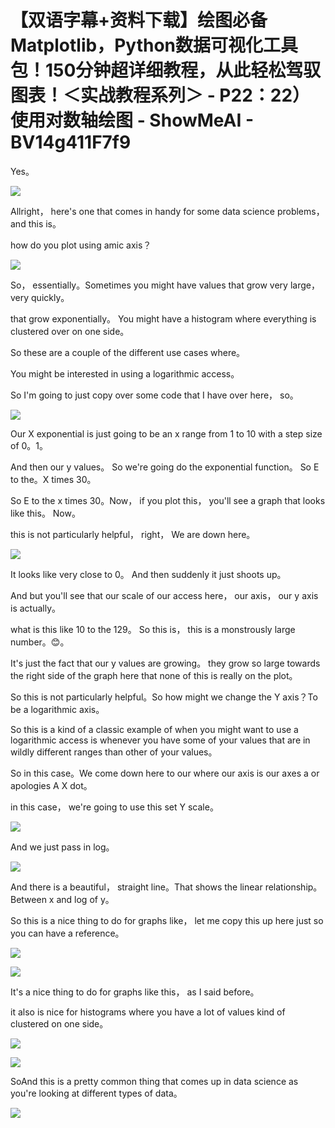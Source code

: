 # 【双语字幕+资料下载】绘图必备Matplotlib，Python数据可视化工具包！150分钟超详细教程，从此轻松驾驭图表！＜实战教程系列＞ - P22：22）使用对数轴绘图 - ShowMeAI - BV14g411F7f9

Yes。

![](img/ea03c7029a4134c6033975faebbb4891_1.png)

Allright， here's one that comes in handy for some data science problems， and this is。

 how do you plot using amic axis？

![](img/ea03c7029a4134c6033975faebbb4891_3.png)

So， essentially。Sometimes you might have values that grow very large， very quickly。

 that grow exponentially。 You might have a histogram where everything is clustered over on one side。

 So these are a couple of the different use cases where。

You might be interested in using a logarithmic access。

 So I'm going to just copy over some code that I have over here， so。



![](img/ea03c7029a4134c6033975faebbb4891_5.png)

Our X exponential is just going to be an x range from 1 to 10 with a step size of 0。1。

 And then our y values。 So we're going do the exponential function。 So E to the。X times 30。

 So E to the x times 30。Now， if you plot this， you'll see a graph that looks like this。 Now。

 this is not particularly helpful， right， We are down here。



![](img/ea03c7029a4134c6033975faebbb4891_7.png)

It looks like very close to 0。 And then suddenly it just shoots up。

 And but you'll see that our scale of our access here， our axis， our y axis is actually。

 what is this like 10 to the 129。 So this is， this is a monstrously large number。😊。

It's just the fact that our y values are growing。 they grow so large towards the right side of the graph here that none of this is really on the plot。

So this is not particularly helpful。So how might we change the Y axis？To be a logarithmic axis。

 So this is a kind of a classic example of when you might want to use a logarithmic access is whenever you have some of your values that are in wildly different ranges than other of your values。

 So in this case。We come down here to our where our axis is our axes a or apologies A X dot。

 in this case， we're going to use this set Y scale。



![](img/ea03c7029a4134c6033975faebbb4891_9.png)

And we just pass in log。

![](img/ea03c7029a4134c6033975faebbb4891_11.png)

And there is a beautiful， straight line。That shows the linear relationship。Between x and log of y。

So this is a nice thing to do for graphs like， let me copy this up here just so you can have a reference。



![](img/ea03c7029a4134c6033975faebbb4891_13.png)

![](img/ea03c7029a4134c6033975faebbb4891_14.png)

It's a nice thing to do for graphs like this， as I said before。

 it also is nice for histograms where you have a lot of values kind of clustered on one side。



![](img/ea03c7029a4134c6033975faebbb4891_16.png)

![](img/ea03c7029a4134c6033975faebbb4891_17.png)

SoAnd this is a pretty common thing that comes up in data science as you're looking at different types of data。



![](img/ea03c7029a4134c6033975faebbb4891_19.png)